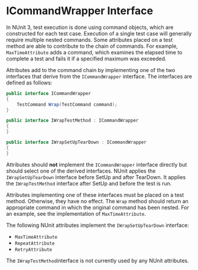 # ICommandWrapper Interface

In NUnit 3, test execution is done using command objects, which are constructed for each test case. Execution of a
single test case will  generally require multiple nested commands. Some attributes placed on a test method are able to
contribute to the chain of commands. For example, `MaxTimeAttribute` adds a command, which examines the elapsed time to
complete a test and fails it if a specified maximum was exceeded.

Attributes add to the command chain by implementing one of the two interfaces that derive from the `ICommandWrapper`
interface. The interfaces are defined as follows:

```csharp
public interface ICommandWrapper
{
    TestCommand Wrap(TestCommand command);
}

public interface IWrapTestMethod : ICommandWrapper
{
}

public interface IWrapSetUpTearDown : ICommandWrapper
{
}
```

Attributes should __not__ implement the `ICommandWrapper` interface directly but should select one of the derived
interfaces. NUnit applies the `IWrapSetUpTearDown` interface before SetUp and after TearDown. It applies the
`IWrapTestMethod` interface after SetUp and before the test is run.

Attributes implementing one of these interfaces must be placed on a test method. Otherwise, they have no effect. The
`Wrap` method should return an appropriate command in which the original command has been nested. For an example, see
the implementation of `MaxTimeAttribute`.

The following NUnit attributes implement the `IWrapSetUpTearDown` interface:

* `MaxTimeAttribute`
* `RepeatAttribute`
* `RetryAttribute`

The `IWrapTestMethod`interface is not currently used by any NUnit attributes.
